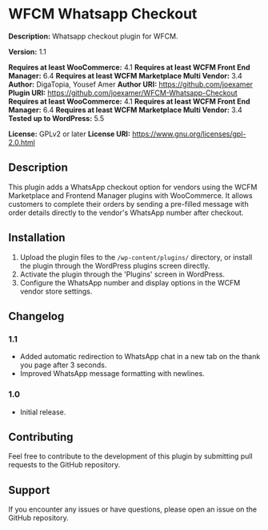 # WFCM Whatsapp Checkout

**Description:** Whatsapp checkout plugin for WFCM.

**Version:** 1.1

**Requires at least WooCommerce:** 4.1
**Requires at least WCFM Front End Manager:** 6.4
**Requires at least WCFM Marketplace Multi Vendor:** 3.4
**Author:** DigaTopia, Yousef Amer
**Author URI:** https://github.com/joexamer
**Plugin URI:** https://github.com/joexamer/WFCM-Whatsapp-Checkout
**Requires at least WooCommerce:** 4.1
**Requires at least WCFM Front End Manager:** 6.4
**Requires at least WCFM Marketplace Multi Vendor:** 3.4
**Tested up to WordPress:** 5.5

**License:** GPLv2 or later
**License URI:** https://www.gnu.org/licenses/gpl-2.0.html

## Description

This plugin adds a WhatsApp checkout option for vendors using the WCFM Marketplace and Frontend Manager plugins with WooCommerce. It allows customers to complete their orders by sending a pre-filled message with order details directly to the vendor's WhatsApp number after checkout.

## Installation

1. Upload the plugin files to the `/wp-content/plugins/` directory, or install the plugin through the WordPress plugins screen directly.
2. Activate the plugin through the 'Plugins' screen in WordPress.
3. Configure the WhatsApp number and display options in the WCFM vendor store settings.

## Changelog

### 1.1
- Added automatic redirection to WhatsApp chat in a new tab on the thank you page after 3 seconds.
- Improved WhatsApp message formatting with newlines.

### 1.0
- Initial release.

## Contributing

Feel free to contribute to the development of this plugin by submitting pull requests to the GitHub repository.

## Support

If you encounter any issues or have questions, please open an issue on the GitHub repository.
